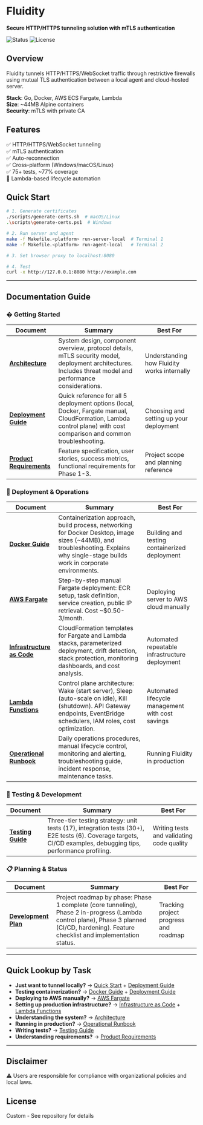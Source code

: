 # Fluidity

**Secure HTTP/HTTPS tunneling solution with mTLS authentication**

![Status](https://img.shields.io/badge/status-Phase_2-blue)
![License](https://img.shields.io/badge/license-custom-lightgrey)

## Overview

Fluidity tunnels HTTP/HTTPS/WebSocket traffic through restrictive firewalls using mutual TLS authentication between a local agent and cloud-hosted server.

**Stack**: Go, Docker, AWS ECS Fargate, Lambda  
**Size**: ~44MB Alpine containers  
**Security**: mTLS with private CA

## Features

✅ HTTP/HTTPS/WebSocket tunneling  
✅ mTLS authentication  
✅ Auto-reconnection  
✅ Cross-platform (Windows/macOS/Linux)  
✅ 75+ tests, ~77% coverage  
🚧 Lambda-based lifecycle automation

## Quick Start

```bash
# 1. Generate certificates
./scripts/generate-certs.sh  # macOS/Linux
.\scripts\generate-certs.ps1  # Windows

# 2. Run server and agent
make -f Makefile.<platform> run-server-local  # Terminal 1
make -f Makefile.<platform> run-agent-local   # Terminal 2

# 3. Set browser proxy to localhost:8080

# 4. Test
curl -x http://127.0.0.1:8080 http://example.com
```

---

## Documentation Guide

### � Getting Started

| Document | Summary | Best For |
|----------|---------|----------|
| **[Architecture](docs/architecture.md)** | System design, component overview, protocol details, mTLS security model, deployment architectures. Includes threat model and performance considerations. | Understanding how Fluidity works internally |
| **[Deployment Guide](docs/deployment.md)** | Quick reference for all 5 deployment options (local, Docker, Fargate manual, CloudFormation, Lambda control plane) with cost comparison and common troubleshooting. | Choosing and setting up your deployment |
| **[Product Requirements](docs/product.md)** | Feature specification, user stories, success metrics, functional requirements for Phase 1-3. | Project scope and planning reference |

### 🚀 Deployment & Operations

| Document | Summary | Best For |
|----------|---------|----------|
| **[Docker Guide](docs/docker.md)** | Containerization approach, build process, networking for Docker Desktop, image sizes (~44MB), and troubleshooting. Explains why single-stage builds work in corporate environments. | Building and testing containerized deployment |
| **[AWS Fargate](docs/fargate.md)** | Step-by-step manual Fargate deployment: ECR setup, task definition, service creation, public IP retrieval. Cost ~$0.50-3/month. | Deploying server to AWS cloud manually |
| **[Infrastructure as Code](docs/infrastructure.md)** | CloudFormation templates for Fargate and Lambda stacks, parameterized deployment, drift detection, stack protection, monitoring dashboards, and cost analysis. | Automated repeatable infrastructure deployment |
| **[Lambda Functions](docs/lambda.md)** | Control plane architecture: Wake (start server), Sleep (auto-scale on idle), Kill (shutdown). API Gateway endpoints, EventBridge schedulers, IAM roles, cost optimization. | Automated lifecycle management with cost savings |
| **[Operational Runbook](docs/runbook.md)** | Daily operations procedures, manual lifecycle control, monitoring and alerting, troubleshooting guide, incident response, maintenance tasks. | Running Fluidity in production |

### 🧪 Testing & Development

| Document | Summary | Best For |
|----------|---------|----------|
| **[Testing Guide](docs/testing.md)** | Three-tier testing strategy: unit tests (17), integration tests (30+), E2E tests (6). Coverage targets, CI/CD examples, debugging tips, performance profiling. | Writing tests and validating code quality |

### 📋 Planning & Status

| Document | Summary | Best For |
|----------|---------|----------|
| **[Development Plan](docs/plan.md)** | Project roadmap by phase: Phase 1 complete (core tunneling), Phase 2 in-progress (Lambda control plane), Phase 3 planned (CI/CD, hardening). Feature checklist and implementation status. | Tracking project progress and roadmap |

---

## Quick Lookup by Task

- **Just want to tunnel locally?** → [Quick Start](#quick-start) + [Deployment Guide](docs/deployment.md#option-a-local-development)
- **Testing containerization?** → [Docker Guide](docs/docker.md) + [Deployment Guide](docs/deployment.md#option-b-docker)
- **Deploying to AWS manually?** → [AWS Fargate](docs/fargate.md)
- **Setting up production infrastructure?** → [Infrastructure as Code](docs/infrastructure.md) + [Lambda Functions](docs/lambda.md)
- **Understanding the system?** → [Architecture](docs/architecture.md)
- **Running in production?** → [Operational Runbook](docs/runbook.md)
- **Writing tests?** → [Testing Guide](docs/testing.md)
- **Understanding requirements?** → [Product Requirements](docs/product.md)

---

## Disclaimer

⚠️ Users are responsible for compliance with organizational policies and local laws.

## License

Custom - See repository for details
